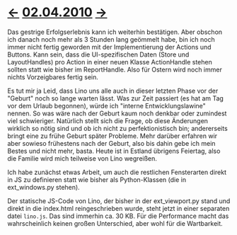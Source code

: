 # [←](20100401.md) [02.04.2010](20100402.md) [→](20100405.md) #

Das gestrige Erfolgserlebnis kann ich weiterhin bestätigen. Aber obschon ich danach noch mehr als 3 Stunden lang geömmelt habe, bin ich noch immer nicht fertig geworden mit der Implementierung der Actions und Buttons. Kann sein, dass die UI-spezifischen Daten (Store und LayoutHandles) pro Action in einer neuen Klasse ActionHandle stehen sollten statt wie bisher im ReportHandle. Also für Ostern wird noch immer nichts Vorzeigbares fertig sein.

Es tut mir ja Leid, dass Lino uns alle auch in dieser letzten Phase vor der "Geburt" noch so lange warten lässt. Was zur Zeit passiert (es hat am Tag vor dem Urlaub begonnen), würde ich "interne Entwicklungslawine" nennen. So was wäre nach der Geburt kaum noch denkbar oder zumindest viel schwieriger. Natürlich stellt sich die Frage, ob diese Änderungen wirklich so nötig sind und ob ich nicht zu perfektionistisch bin; andererseits bringt eine zu frühe Geburt später Probleme. Mehr darüber erfahren wir aber sowieso frühestens nach der Geburt, also bis dahin gebe ich mein Bestes und nicht mehr, basta. Heute ist in Estland übrigens Feiertag, also die Familie wird mich teilweise von Lino wegreißen.

Ich habe zunächst etwas Arbeit, um auch die restlichen Fensterarten direkt in JS zu definieren statt wie bisher als Python-Klassen (die in ext\_windows.py stehen).

Der statische JS-Code von Lino, der bisher in der ext\_viewport.py stand und direkt in die index.html reingeschrieben wurde, steht jetzt in einer separaten datei `lino.js`. Das sind immerhin ca. 30 KB. Für die Performance macht das wahrscheinlich keinen großen Unterschied, aber wohl für die Wartbarkeit.